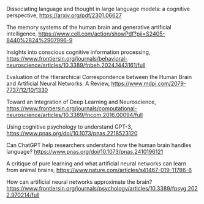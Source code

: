 Dissociating language and thought in large language models: a cognitive perspective, https://arxiv.org/pdf/2301.06627

The memory systems of the human brain and generative artificial intelligence, https://www.cell.com/action/showPdf?pii=S2405-8440%2824%2907996-9

Insights into conscious cognitive information processing, https://www.frontiersin.org/journals/behavioral-neuroscience/articles/10.3389/fnbeh.2024.1443161/full

Evaluation of the Hierarchical Correspondence between the
Human Brain and Artificial Neural Networks: A Review, https://www.mdpi.com/2079-7737/12/10/1330

Toward an Integration of Deep Learning and Neuroscience, https://www.frontiersin.org/journals/computational-neuroscience/articles/10.3389/fncom.2016.00094/full

Using cognitive psychology to understand GPT-3, https://www.pnas.org/doi/10.1073/pnas.2218523120

Can ChatGPT help researchers understand how the human
brain handles language? https://www.pnas.org/doi/10.1073/pnas.2410196121

A critique of pure learning and what artificial neural
networks can learn from animal brains, https://www.nature.com/articles/s41467-019-11786-6

How can artificial neural networks approximate the brain?  https://www.frontiersin.org/journals/psychology/articles/10.3389/fpsyg.2022.970214/full
